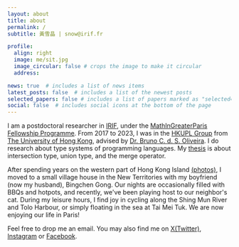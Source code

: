 ```yaml
---
layout: about
title: about
permalink: /
subtitle: 黃雪晶 | snow@irif.fr

profile:
  align: right
  image: me/sit.jpg
  image_circular: false # crops the image to make it circular
  address:

news: true  # includes a list of news items
latest_posts: false  # includes a list of the newest posts
selected_papers: false # includes a list of papers marked as "selected={true}"
social: false  # includes social icons at the bottom of the page
---
```


I am a postdoctoral researcher in [IRIF](https://www.irif.fr/), under the [MathInGreaterParis Fellowship Programme](https://www.mathingp.fr/).
From 2017 to 2023, I was in the [HKUPL Group](https://hkuplg.github.io/) from [The University of Hong Kong](https://www.hku.hk/), advised by
[Dr. Bruno C. d. S. Oliveira](https://www.cs.hku.hk/people/academic-staff/bruno).
I do research about type systems of programming languages.
My [thesis](http://find.lib.hku.hk/record=alma991044649901903414) is about intersection type, union type, and the merge operator.

After spending years on the western part of Hong Kong Island
[(photos)](/blog/2023/film-photo/), I moved
to a small village house in the New Territories with my boyfriend (now my husband),
Bingchen Gong. Our nights are occasionally filled with BBQs and
hotpots, and recently, we've been playing host to our neighbor's
cat. During my leisure hours, I find joy in cycling along the Shing
Mun River and Tolo Harbour, or simply floating in the sea at Tai Mei Tuk.
We are now enjoying our life in Paris!

Feel free to drop me an email. You may also find me on [X(Twitter)](https://x.com/hxjxsnow), [Instagram](https://www.instagram.com/hxjxsnow/) or [Facebook](https://www.facebook.com/HXJxSnow/).
